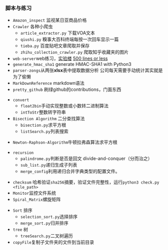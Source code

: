 ### 脚本与练习

* `Amazon_inspect` 监视某日亚商品价格
* `Crawler` 各种小爬虫
  - `article_extractor.py` 下载VOA文本
  - `qiushi.py` 糗事大百科终端每按一次回车显示一篇
  - `tieba.py` 百度贴吧文章爬取并保存
  - `zhihu_collection_crawler.py` 爬取知乎收藏夹的图片
* `web-server`web练习，[实验楼](https://www.shiyanlou.com/courses/552/labs/1867/document)   [500 lines or less](http://www.aosabook.org/en/500L/a-simple-web-server.html)
* `generate_hmac_sha1` generate HMAC-SHA1 with Python3
* `parser-zongs`从两张**xlsx**表中提取数据分析 公司每天需要手动统计其实就是为了偷懒
* `MarkDownReference` markdown语法
* `pretty_github` 刷绿github的contributions，门面东西
+ `convert`
  - `float2bin`手动实现整数或小数转二进制算法
  - `intToStr`整数转字符串
+ `Bisection Algorithm` 二分查找算法
  - `bisection.py`求平方根
  - `listSearch.py`列表搜索
* `Newton-Raphson-Algorithm`牛顿拉弗森算法求平方根
+ `recursion`
  - `palindrome.py`判断是否是回文 divide-and-conquer（分而治之）
  - `sub_list.py`递归生成子列表
  - `merge_config`利用递归合并字典类型的配置文件。
* `checksum` 哈希验证`sha256`摘要，验证文件完整性，运行`python3 check.py <file_path>`
* `Monitor`监控文件系统
* `Spiral_Matrix`螺旋矩阵
+ `Sort` 排序
  - `selection_sort.py`选择排序
  - `merge_sort.py`归并排序
+ `tree` 树
  - `treeSearch.py`二叉树遍历
+ `copyFile`复制子文件夹的文件到当前目录
